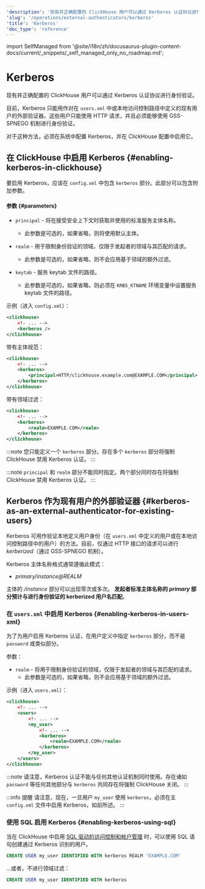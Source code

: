 ```yaml
---
'description': '现有并正确配置的 ClickHouse 用户可以通过 Kerberos 认证协议进行身份验证。'
'slug': '/operations/external-authenticators/kerberos'
'title': 'Kerberos'
'doc_type': 'reference'
---
```


import SelfManaged from '@site/i18n/zh/docusaurus-plugin-content-docs/current/_snippets/_self_managed_only_no_roadmap.md';


# Kerberos

<SelfManaged />

现有并正确配置的 ClickHouse 用户可以通过 Kerberos 认证协议进行身份验证。

目前，Kerberos 只能用作对在 `users.xml` 中或本地访问控制路径中定义的现有用户的外部验证器。这些用户只能使用 HTTP 请求，并且必须能够使用 GSS-SPNEGO 机制进行身份验证。

对于这种方法，必须在系统中配置 Kerberos，并在 ClickHouse 配置中启用它。

## 在 ClickHouse 中启用 Kerberos {#enabling-kerberos-in-clickhouse}

要启用 Kerberos，应该在 `config.xml` 中包含 `kerberos` 部分。此部分可以包含附加参数。

#### 参数 {#parameters}

- `principal` - 将在接受安全上下文时获取并使用的标准服务主体名称。
  - 此参数是可选的，如果省略，则将使用默认主体。

- `realm` - 用于限制身份验证的领域，仅限于发起者的领域与其匹配的请求。
  - 此参数是可选的，如果省略，则不会应用基于领域的额外过滤。

- `keytab` - 服务 keytab 文件的路径。
  - 此参数是可选的，如果省略，则必须在 `KRB5_KTNAME` 环境变量中设置服务 keytab 文件的路径。

示例（进入 `config.xml`）：

```xml
<clickhouse>
    <!- ... -->
    <kerberos />
</clickhouse>
```

带有主体规范：

```xml
<clickhouse>
    <!- ... -->
    <kerberos>
        <principal>HTTP/clickhouse.example.com@EXAMPLE.COM</principal>
    </kerberos>
</clickhouse>
```

带有领域过滤：

```xml
<clickhouse>
    <!- ... -->
    <kerberos>
        <realm>EXAMPLE.COM</realm>
    </kerberos>
</clickhouse>
```

:::note
您只能定义一个 `kerberos` 部分。存在多个 `kerberos` 部分将强制 ClickHouse 禁用 Kerberos 认证。
:::

:::note
`principal` 和 `realm` 部分不能同时指定。两个部分同时存在将强制 ClickHouse 禁用 Kerberos 认证。
:::

## Kerberos 作为现有用户的外部验证器 {#kerberos-as-an-external-authenticator-for-existing-users}

Kerberos 可用作验证本地定义用户身份（在 `users.xml` 中定义的用户或在本地访问控制路径中的用户）的方法。目前，仅通过 HTTP 接口的请求可以进行 *kerberized*（通过 GSS-SPNEGO 机制）。

Kerberos 主体名称格式通常遵循此模式：

- *primary/instance@REALM*

主体的 */instance* 部分可以出现零次或多次。 **发起者标准主体名称的 *primary* 部分预计与进行身份验证的 kerberized 用户名匹配**。

### 在 `users.xml` 中启用 Kerberos {#enabling-kerberos-in-users-xml}

为了为用户启用 Kerberos 认证，在用户定义中指定 `kerberos` 部分，而不是 `password` 或类似部分。

参数：

- `realm` - 将用于限制身份验证的领域，仅限于发起者的领域与其匹配的请求。
  - 此参数是可选的，如果省略，则不会应用基于领域的额外过滤。

示例（进入 `users.xml`）：

```xml
<clickhouse>
    <!- ... -->
    <users>
        <!- ... -->
        <my_user>
            <!- ... -->
            <kerberos>
                <realm>EXAMPLE.COM</realm>
            </kerberos>
        </my_user>
    </users>
</clickhouse>
```

:::note
请注意，Kerberos 认证不能与任何其他认证机制同时使用。存在诸如 `password` 等任何其他部分与 `kerberos` 共同存在将强制 ClickHouse 关闭。
:::

:::info 提醒
请注意，现在，一旦用户 `my_user` 使用 `kerberos`，必须在主 `config.xml` 文件中启用 Kerberos，如前所述。
:::

### 使用 SQL 启用 Kerberos {#enabling-kerberos-using-sql}

当在 ClickHouse 中启用 [SQL 驱动的访问控制和帐户管理](/operations/access-rights#access-control-usage) 时，可以使用 SQL 语句创建通过 Kerberos 识别的用户。

```sql
CREATE USER my_user IDENTIFIED WITH kerberos REALM 'EXAMPLE.COM'
```

...或者，不进行领域过滤：

```sql
CREATE USER my_user IDENTIFIED WITH kerberos
```
